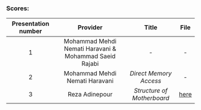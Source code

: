  ### Scores:
| Presentation number | Provider | Title | File |
| :-: | :-:  | :-: | :-: |  
| 1 | Mohammad Mehdi Nemati Haravani & Mohammad Saeid Rajabi  | - | - |
| 2 | Mohammad Mehdi Nemati Haravani | _Direct Memory Access_ | - |
| 3 | Reza Adinepour | _Structure of Motherboard_ | [here](https://github.com/rezaAdinepour/M.Sc-AUT/tree/main/Advanced%20Computer%20Architecture/Presentation/03-Motherboard%20Structure) |
